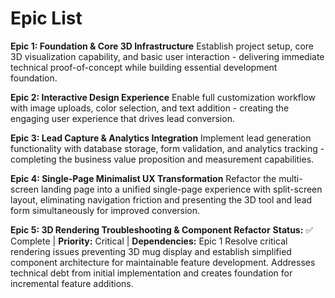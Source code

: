 # Epic List

**Epic 1: Foundation & Core 3D Infrastructure**
Establish project setup, core 3D visualization capability, and basic user interaction - delivering immediate technical proof-of-concept while building essential development foundation.

**Epic 2: Interactive Design Experience**
Enable full customization workflow with image uploads, color selection, and text addition - creating the engaging user experience that drives lead conversion.

**Epic 3: Lead Capture & Analytics Integration**
Implement lead generation functionality with database storage, form validation, and analytics tracking - completing the business value proposition and measurement capabilities.

**Epic 4: Single-Page Minimalist UX Transformation**
Refactor the multi-screen landing page into a unified single-page experience with split-screen layout, eliminating navigation friction and presenting the 3D tool and lead form simultaneously for improved conversion.

**Epic 5: 3D Rendering Troubleshooting & Component Refactor**
**Status:** ✅ Complete | **Priority:** Critical | **Dependencies:** Epic 1
Resolve critical rendering issues preventing 3D mug display and establish simplified component architecture for maintainable feature development. Addresses technical debt from initial implementation and creates foundation for incremental feature additions.
